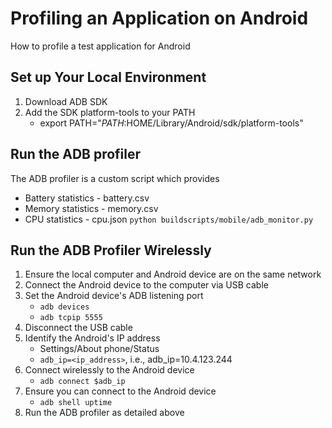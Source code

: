 # Profiling an Application on Android
How to profile a test application for Android

## Set up Your Local Environment
1. Download ADB SDK
1. Add the SDK platform-tools to your PATH
   * export PATH="$PATH:$HOME/Library/Android/sdk/platform-tools"

## Run the ADB profiler
The ADB profiler is a custom script which provides
  * Battery statistics - battery.csv
  * Memory statistics - memory.csv
  * CPU statistics - cpu.json
`python buildscripts/mobile/adb_monitor.py`

## Run the ADB Profiler Wirelessly
1. Ensure the local computer and Android device are on the same network
1. Connect the Android device to the computer via USB cable
1. Set the Android device's ADB listening port
   * `adb devices`
   * `adb tcpip 5555`
1. Disconnect the USB cable
1. Identify the Android's IP address
   * Settings/About phone/Status
   * `adb_ip=<ip_address>`, i.e., adb_ip=10.4.123.244
1. Connect wirelessly to the Android device
   * `adb connect $adb_ip`
1. Ensure you can connect to the Android device
   * `adb shell uptime`
1. Run the ADB profiler as detailed above
